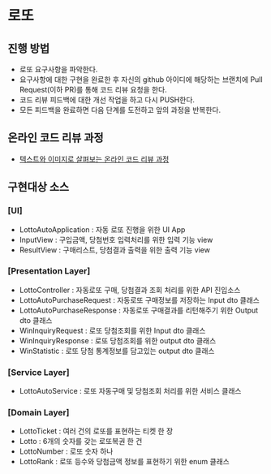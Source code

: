 # 로또
## 진행 방법
* 로또 요구사항을 파악한다.
* 요구사항에 대한 구현을 완료한 후 자신의 github 아이디에 해당하는 브랜치에 Pull Request(이하 PR)를 통해 코드 리뷰 요청을 한다.
* 코드 리뷰 피드백에 대한 개선 작업을 하고 다시 PUSH한다.
* 모든 피드백을 완료하면 다음 단계를 도전하고 앞의 과정을 반복한다.

## 온라인 코드 리뷰 과정
* [텍스트와 이미지로 살펴보는 온라인 코드 리뷰 과정](https://github.com/next-step/nextstep-docs/tree/master/codereview)

## 구현대상 소스
### [UI]
* LottoAutoApplication : 자동 로또 진행을 위한 UI App
* InputView : 구입금액, 당첨번호 입력처리를 위한 입력 기능 view
* ResultView : 구매리스트, 당첨결과 출력을 위한 출력 기능 view
### [Presentation Layer]
* LottoController : 자동로또 구매, 당첨결과 조회 처리를 위한 API 진입소스
* LottoAutoPurchaseRequest : 자동로또 구매정보를 저장하는 Input dto 클래스
* LottoAutoPurchaseResponse : 자동로또 구매결과를 리턴해주기 위한 Output dto 클래스
* WinInquiryRequest : 로또 당첨조회를 위한 Input dto 클래스
* WinInquiryResponse : 로또 당첨조회를 위한 output dto 클래스
* WinStatistic : 로또 당첨 통계정보를 담고있는 output dto 클래스
### [Service Layer]
* LottoAutoService : 로또 자동구매 및 당첨조회 처리를 위한 서비스 클래스
### [Domain Layer]
* LottoTicket : 여러 건의 로또를 표현하는 티켓 한 장
* Lotto : 6개의 숫자를 갖는 로또복권 한 건
* LottoNumber : 로또 숫자 하나
* LottoRank : 로또 등수와 당첨금액 정보를 표현하기 위한 enum 클래스